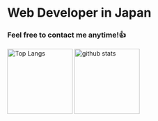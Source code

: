 # Web Developer in Japan
### Feel free to contact me anytime!👍

<p align="left"> 
  <img alt="Top Langs" height="150px" src="https://github-readme-stats.vercel.app/api/top-langs/?username=shoei03&layout=compact&show_icons=true&theme=onedark" />
  <img alt="github stats" height="150px" src="https://github-readme-stats.vercel.app/api?username=shoei03&theme=onedark&show_icons=ture" />
</p>
